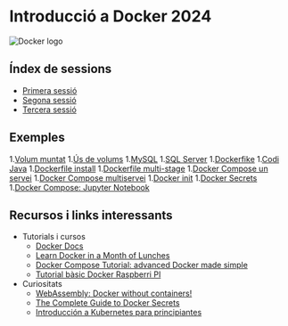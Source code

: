 # Introducció a Docker 2024

<!-- insert Docker logo here -->

![Docker logo](https://logos-marcas.com/wp-content/uploads/2021/03/Docker-Logo.png)

## Índex de sessions

- [Primera sessió](Sessio_1.md)
- [Segona sessió](Sessio_2.md)
- [Tercera sessió](Sessio_3.md)

## Exemples

1.[Volum muntat](01.VolumMuntat/)
1.[Ús de volums](02.Volums/)
1.[MySQL](03.MySQL/)
1.[SQL Server](04.SQL_Server/)
1.[Dockerfike](05.Dockerfile/)
1.[Codi Java](06.Codi_Java/)
1.[Dockerfile install](07.Dockerfile_install/)
1.[Dockerfile multi-stage](08.Dockerfile_multistage/)
1.[Docker Compose un servei](09.DockerCompose1/)
1.[Docker Compose multiservei](10.DockerCompose2/)
1.[Docker init](11.Docker_init/)
1.[Docker Secrets](12.Docker_Secrets/)
1.[Docker Compose: Jupyter Notebook](13.jupyter-docker-compose/)

## Recursos i links interessants

- Tutorials i cursos
  - [Docker Docs](https://docs.docker.com)
  - [Learn Docker in a Month of Lunches](https://diamol.net)
  - [Docker Compose Tutorial: advanced Docker made simple](https://www.educative.io/blog/docker-compose-tutorial)
  - [Tutorial bàsic Docker Raspberri PI](https://blog.330ohms.com/2022/07/30/tutorial-basico-para-usar-docker-en-tu-raspberry-pi/)
- Curiositats
  - [WebAssembly: Docker without containers!](https://wasmlabs.dev/articles/docker-without-containers/)
  - [The Complete Guide to Docker Secrets](https://earthly.dev/blog/docker-secrets/)
  - [Introducción a Kubernetes para principiantes](https://geekflare.com/es/kubernetes-introduction/)
